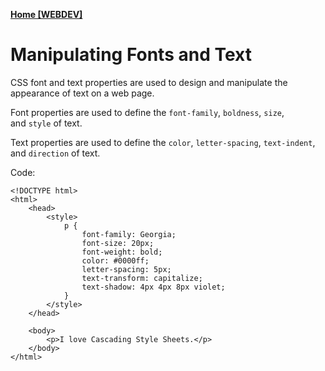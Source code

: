 **[Home [WEBDEV]](WEBDEV11LEC.md#^MIDCH4)**

# Manipulating Fonts and Text
CSS font and text properties are used to design and manipulate the appearance of text on a web page.

Font properties are used to define the `font-family`, `boldness`, `size`, and `style` of text.

Text properties are used to define the `color`, `letter-spacing`, `text-indent`, and `direction` of text.

Code:

```
<!DOCTYPE html>
<html>
    <head>
        <style>
            p {
                font-family: Georgia;
                font-size: 20px;
                font-weight: bold;
                color: #0000ff;
                letter-spacing: 5px;
                text-transform: capitalize;
                text-shadow: 4px 4px 8px violet;
            }
        </style>
    </head>

    <body>
        <p>I love Cascading Style Sheets.</p>
    </body>
</html>
```